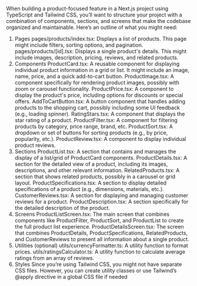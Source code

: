 When building a product-focused feature in a Next.js project using TypeScript and Tailwind CSS, you’ll want to structure your project with a combination of components, sections, and screens that make the codebase organized and maintainable. Here’s an outline of what you might need:

1. Pages
pages/products/index.tsx: Displays a list of products. This page might include filters, sorting options, and pagination.
pages/products/[id].tsx: Displays a single product's details. This might include images, description, pricing, reviews, and related products.
2. Components
ProductCard.tsx: A reusable component for displaying individual product information in a grid or list. It might include an image, name, price, and a quick add-to-cart button.
ProductImage.tsx: A component specifically for rendering product images, possibly with zoom or carousel functionality.
ProductPrice.tsx: A component to display the product's price, including options for discounts or special offers.
AddToCartButton.tsx: A button component that handles adding products to the shopping cart, possibly including some UI feedback (e.g., loading spinner).
RatingStars.tsx: A component that displays the star rating of a product.
ProductFilter.tsx: A component for filtering products by category, price range, brand, etc.
ProductSort.tsx: A dropdown or set of buttons for sorting products (e.g., by price, popularity, etc.).
ProductReview.tsx: A component to display individual product reviews.
3. Sections
ProductList.tsx: A section that contains and manages the display of a list/grid of ProductCard components.
ProductDetails.tsx: A section for the detailed view of a product, including its images, descriptions, and other relevant information.
RelatedProducts.tsx: A section that shows related products, possibly in a carousel or grid layout.
ProductSpecifications.tsx: A section to display detailed specifications of a product (e.g., dimensions, materials, etc.).
CustomerReviews.tsx: A section for displaying and managing customer reviews for a product.
ProductDescription.tsx: A section specifically for the detailed description of the product.
4. Screens
ProductListScreen.tsx: The main screen that combines components like ProductFilter, ProductSort, and ProductList to create the full product list experience.
ProductDetailsScreen.tsx: The screen that combines ProductDetails, ProductSpecifications, RelatedProducts, and CustomerReviews to present all information about a single product.
5. Utilities (optional)
utils/currencyFormatter.ts: A utility function to format prices.
utils/ratingsCalculator.ts: A utility function to calculate average ratings from an array of reviews.
6. Styles
Since you’re using Tailwind CSS, you might not have separate CSS files. However, you can create utility classes or use Tailwind’s @apply directive in a global CSS file if needed
